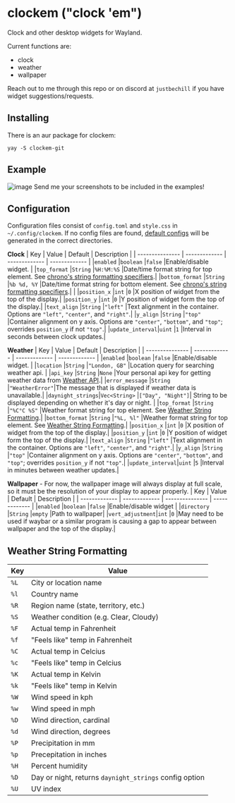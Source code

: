 # clockem ("clock 'em")
Clock and other desktop widgets for Wayland.

Current functions are:
- clock
- weather
- wallpaper

Reach out to me through this repo or on discord at `justbechill` if you have widget suggestions/requests.

## Installing
There is an aur package for clockem:
```
yay -S clockem-git
```

## Example
![image](https://github.com/user-attachments/assets/1bbc2ff1-c1d5-4895-8a21-f6e4608cba2f)
Send me your screenshots to be included in the examples!

## Configuration
Configuration files consist of `config.toml` and `style.css` in `~/.config/clockem`. If no config files are found, [default configs](https://github.com/JustBeChill/clockem/tree/main/default-configs) will be generated in the correct directories.

**Clock**
|       Key       |     Value     | Default        |  Description  |
| --------------- | ------------- | ------------- | ------------- |
|`enabled`        |`boolean`      |`false`        |Enable/disable widget.       |
|`top_format`     |`String`       |`%H:%M:%S`     |Date/time format string for top element. See [chrono's string formatting specifiers](https://docs.rs/chrono/latest/chrono/format/strftime/index.html#specifiers).|
|`bottom_format`  |`String`       |`%b %d, %Y`    |Date/time format string for bottom element. See [chrono's string formatting specifiers](https://docs.rs/chrono/latest/chrono/format/strftime/index.html#specifiers).|               |
|`position_x`     |`int`          |`0`            |X position of widget from the top of the display.|
|`position_y`     |`int`          |`0`            |Y position of widget form the top of the display.|
|`text_align`     |`String`       |`"left"`       |Text alignment in the container. Options are `"left"`, `"center"`, and `"right"`.|
|`y_align`        |`String`       |`"top"`        |Container alignment on y axis. Options are `"center"`, `"bottom"`, and `"top"`; overrides `position_y` if not `"top"`.|
|`update_interval`|`uint`         |`1`            |Interval in seconds between clock updates.|

**Weather**
|       Key       |     Value     | Default        |  Description  |
| --------------- | ------------- | ------------- | ------------- |
|`enabled`        |`boolean`      |`false`        |Enable/disable widget.       |
|`location`       |`String`       |`"London, GB"` |Location query for searching weather api. |
|`api_key`        |`String`       |`None`         |Your personal api key for getting weather data from [Weather API](https://www.weatherapi.com/).|
|`error_message`  |`String`       |`"WeatherError"`|The message that is displayed if weather data is unavailable.|
|`daynight_strings`|`Vec<String>` |`["Day", "Night"]`| String to be displayed depending on whether it's day or night. |
|`top_format`     |`String`       |`"%C°C %S"`     |Weather format string for top element. See [Weather String Formatting](#weather-string-formatting).|
|`bottom_format`  |`String`       |`"%L, %l"`    |Weather format string for top element. See [Weather String Formatting](#weather-string-formatting).|
|`position_x`     |`int`          |`0`            |X position of widget from the top of the display.|
|`position_y`     |`int`          |`0`            |Y position of widget form the top of the display.|
|`text_align`     |`String`       |`"left"`       |Text alignment in the container. Options are `"left"`, `"center"`, and `"right"`.|
|`y_align`        |`String`       |`"top"`        |Container alignment on y axis. Options are `"center"`, `"bottom"`, and `"top"`; overrides `position_y` if not `"top"`.|
|`update_interval`|`uint`         |`5`            |Interval in minutes between weather updates.|

**Wallpaper** - For now, the wallpaper image will always display at full scale, so it must be the resolution of your display to appear properly.
|      Key      |     Value     | Default         |  Description  |
| ------------- | ------------- | --------------- | ------------- |
|`enabled`      |`boolean`      |`false`          |Enable/disable widget       |
|`directory`    |`String`       |`empty`          |Path to wallpaper|
|`vert_adjustment`|`int`       |`0`               |May need to be used if waybar or a similar program is causing a gap to appear between wallpaper and the top of the display.|

## Weather String Formatting
|   Key   |   Value  |
| ------- | -------- |
|`%L`     |City or location name                 |
|`%l`     |Country name                          |
|`%R`     |Region name (state, territory, etc.)  |
|`%S`     |Weather condition (e.g. Clear, Cloudy)|
|`%F`     |Actual temp in Fahrenheit             |
|`%f`     |"Feels like" temp in Fahrenheit       |
|`%C`     |Actual temp in Celcius                |
|`%c`     |"Feels like" temp in Celcius          |
|`%K`     |Actual temp in Kelvin                 |
|`%k`     |"Feels like" temp in Kelvin           |
|`%W`     |Wind speed in kph                     |
|`%w`     |Wind speed in mph                     |
|`%D`     |Wind direction, cardinal              |
|`%d`     |Wind direction, degrees               |
|`%P`     |Precipitation in mm                   |
|`%p`     |Precepitation in inches               |
|`%H`     |Percent humidity                      |
|`%D`     |Day or night, returns `daynight_strings` config option |
|`%U`     |UV index                              |

